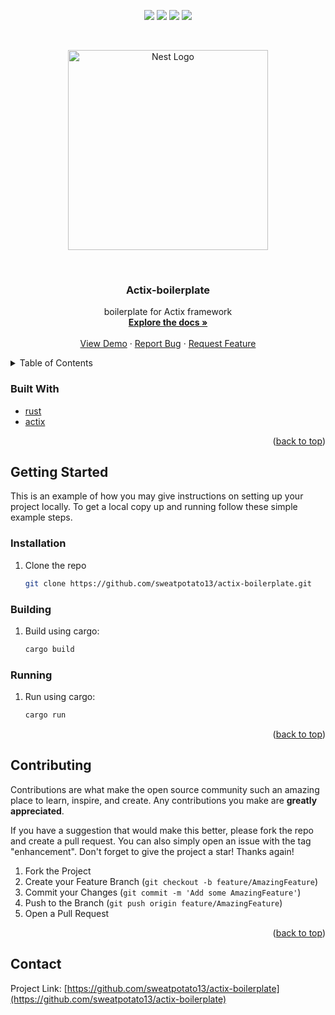 <div id="top"></div>
<p align="center">
<img src=https://img.shields.io/github/stars/sweatpotato13/actix-boilerplate?style=for-the-badge&logo=appveyor&color=blue />
<img src=https://img.shields.io/github/forks/sweatpotato13/actix-boilerplate?style=for-the-badge&logo=appveyor&color=blue />
<img src=https://img.shields.io/github/issues/sweatpotato13/actix-boilerplate?style=for-the-badge&logo=appveyor&color=informational />
<img src=https://img.shields.io/github/issues-pr/sweatpotato13/actix-boilerplate?style=for-the-badge&logo=appveyor&color=informational />
</p>
<br />
<!-- PROJECT LOGO -->
<p align="center">
  <a href="https://actix.rs/" target="blank"><img src="https://actix.rs/img/logo.png" width="320" alt="Nest Logo" /></a>
</p>

<br />
<div align="center">
  <a href="https://github.com/sweatpotato13/actix-boilerplate">
    <!-- <img src="images/logo.png" alt="Logo" width="80" height="80"> -->
  </a>

<h3 align="center">Actix-boilerplate</h3>

  <p align="center">
    boilerplate for Actix framework
    <br />
    <a href="https://github.com/sweatpotato13/actix-boilerplate"><strong>Explore the docs »</strong></a>
    <br />
    <br />
    <a href="https://github.com/sweatpotato13/actix-boilerplate">View Demo</a>
    ·
    <a href="https://github.com/sweatpotato13/actix-boilerplate/issues">Report Bug</a>
    ·
    <a href="https://github.com/sweatpotato13/actix-boilerplate/issues">Request Feature</a>
  </p>
</div>

<!-- TABLE OF CONTENTS -->
<details>
  <summary>Table of Contents</summary>
  <ol>
    <li>
      <ul>
        <li><a href="#built-with">Built With</a></li>
      </ul>
    </li>
    <li>
      <a href="#getting-started">Getting Started</a>
      <ul>
        <li><a href="#prerequisites">Prerequisites</a></li>
        <li><a href="#installation">Installation</a></li>
      </ul>
    </li>
    <li><a href="#usage">Usage</a></li>
    <li><a href="#roadmap">Roadmap</a></li>
    <li><a href="#contributing">Contributing</a></li>
    <li><a href="#license">License</a></li>
    <li><a href="#contact">Contact</a></li>
    <li><a href="#acknowledgments">Acknowledgments</a></li>
  </ol>
</details>

### Built With

-   [rust](https://www.rust-lang.org/)
-   [actix](https://actix.rs/)

<p align="right">(<a href="#top">back to top</a>)</p>

<!-- GETTING STARTED -->

## Getting Started

This is an example of how you may give instructions on setting up your project locally.
To get a local copy up and running follow these simple example steps.

### Installation

1. Clone the repo
    ```sh
    git clone https://github.com/sweatpotato13/actix-boilerplate.git
    ```

### Building

1. Build using cargo:
    ```sh
    cargo build
    ```

### Running

1. Run using cargo:
    ```sh
    cargo run
    ```

<p align="right">(<a href="#top">back to top</a>)</p>

<!-- CONTRIBUTING -->

## Contributing

Contributions are what make the open source community such an amazing place to learn, inspire, and create. Any contributions you make are **greatly appreciated**.

If you have a suggestion that would make this better, please fork the repo and create a pull request. You can also simply open an issue with the tag "enhancement".
Don't forget to give the project a star! Thanks again!

1. Fork the Project
2. Create your Feature Branch (`git checkout -b feature/AmazingFeature`)
3. Commit your Changes (`git commit -m 'Add some AmazingFeature'`)
4. Push to the Branch (`git push origin feature/AmazingFeature`)
5. Open a Pull Request

<p align="right">(<a href="#top">back to top</a>)</p>

<!-- CONTACT -->

## Contact

Project Link: [https://github.com/sweatpotato13/actix-boilerplate](https://github.com/sweatpotato13/actix-boilerplate)
